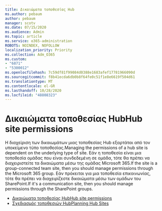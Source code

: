 ```yaml
---
title: Δικαιώματα τοποθεσίας Hub
ms.author: pebaum
author: pebaum
manager: scotv
ms.date: 07/15/2020
ms.audience: Admin
ms.topic: article
ms.service: o365-administration
ROBOTS: NOINDEX, NOFOLLOW
localization_priority: Priority
ms.collection: Adm_O365
ms.custom:
- "6871"
- "5300012"
ms.openlocfilehash: 7c59df81f99084d0388e1683afef17781966090d
ms.sourcegitcommit: f8b41ecda6db0b8f64fe0c51f1e8e6619f504d61
ms.translationtype: MT
ms.contentlocale: el-GR
ms.lasthandoff: 10/28/2020
ms.locfileid: "48808323"
---
```

# <a name="hub-site-permissions"></a><span data-ttu-id="6c3a3-102">Δικαιώματα τοποθεσίας Hub</span><span class="sxs-lookup"><span data-stu-id="6c3a3-102">Hub site permissions</span></span>

<span data-ttu-id="6c3a3-103">Η διαχείριση των δικαιωμάτων μιας τοποθεσίας Hub εξαρτάται από τον υποκείμενο τύπο τοποθεσίας.</span><span class="sxs-lookup"><span data-stu-id="6c3a3-103">Managing the permissions of a hub site is dependent on the underlying type of site.</span></span> <span data-ttu-id="6c3a3-104">Εάν η τοποθεσία είναι μια τοποθεσία ομάδας που είναι συνδεδεμένη σε ομάδα, τότε θα πρέπει να διαχειριστείτε τα δικαιώματα μέσω της ομάδας Microsoft 365.</span><span class="sxs-lookup"><span data-stu-id="6c3a3-104">If the site is a group-connected team site, then you should manage permissions through the Microsoft 365 group.</span></span> <span data-ttu-id="6c3a3-105">Εάν πρόκειται για μια τοποθεσία επικοινωνίας, τότε θα πρέπει να διαχειρίζεστε δικαιώματα μέσω των ομάδων του SharePoint.</span><span class="sxs-lookup"><span data-stu-id="6c3a3-105">If it's a communication site, then you should manage permissions through the SharePoint groups.</span></span>

- [<span data-ttu-id="6c3a3-106">Δικαιώματα τοποθεσίας Hub</span><span class="sxs-lookup"><span data-stu-id="6c3a3-106">Hub site permissions</span></span>](https://docs.microsoft.com/sharepoint/modern-experience-sharing-permissions#hub-site-permissions)  
- [<span data-ttu-id="6c3a3-107">Σχεδιασμός τοποθεσιών Hub</span><span class="sxs-lookup"><span data-stu-id="6c3a3-107">Planning Hub Sites</span></span>](https://docs.microsoft.com/sharepoint/planning-hub-sites)
